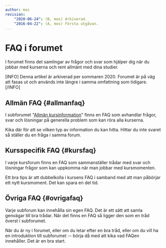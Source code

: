 ```yaml
---
author: mos
revision:
    "2020-06-24": (B, mos) Arkiverad.
    "2016-04-22": (A, mos) Första utgåvan.
...
```

FAQ i forumet
==================================

I forumet finns det samlingar av frågor och svar som hjälper dig när du jobbar med kurserna och rent allmänt med dina studier.

[INFO]
Denna artikel är arkiverad per sommaren 2020. Forumet är på väg att fasas ut och används inte längre i samma omfattning som tidigare.
[/INFO]


Allmän FAQ {#allmanfaq}
------------------------------------------------------------

I subforumet "[Allmän kursinformation](/forum/viewforum.php?f=30)" finns en FAQ som avhandlar frågor, svar och lösningar på generella problem som kan röra alla kurserna.

Kika där för att se vilken typ av information du kan hitta. Hittar du inte svaret så ställer du en fråga i samma forum.



Kursspecifik FAQ {#kursfaq}
------------------------------------------------------------

I varje kursforum finns en FAQ som sammanställer trådar med svar och lösningar frågor som kan uppkomma när man jobbar med kursmomenten.

Ett bra tips är att dubbelkolla i kursens FAQ i samband med att man påbörjar ett nytt kursmoment. Det kan spara en del tid.



Övriga FAQ {#ovrigafaq}
------------------------------------------------------------

Varje subforum kan innehålla sin egen FAQ. Det är ett sätt att samla genvägar till bra trådar. När det finns en FAQ så ligger den som en tråd överst i subforumet.

När du är ny i forumet, eller om du letar efter en bra tråd, eller om du vill ha en introduktion till subforumet -- börja då med att kika vad FAQen innehåller. Det är en bra start.
